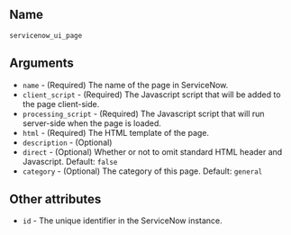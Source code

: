 ## Name

`servicenow_ui_page`

## Arguments

* `name` - (Required) The name of the page in ServiceNow.
* `client_script` - (Required) The Javascript script that will be added to the page client-side.
* `processing_script` - (Required) The Javascript script that will run server-side when the page is loaded.
* `html` - (Required) The HTML template of the page.
* `description` - (Optional)
* `direct` - (Optional) Whether or not to omit standard HTML header and Javascript. Default: `false`
* `category` - (Optional) The category of this page. Default: `general`

## Other attributes
* `id` - The unique identifier in the ServiceNow instance.